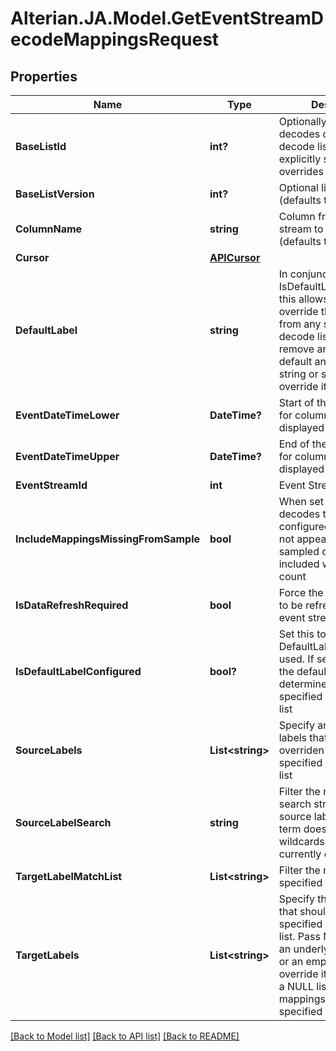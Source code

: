 # Alterian.JA.Model.GetEventStreamDecodeMappingsRequest

## Properties

Name | Type | Description | Notes
------------ | ------------- | ------------- | -------------
**BaseListId** | **int?** | Optionally base the decodes on a specified decode list subject to any explicitly specified overrides | [optional] 
**BaseListVersion** | **int?** | Optional list version (defaults to latest) | [optional] 
**ColumnName** | **string** | Column from the event stream to be decoded (defaults to Location) | [optional] 
**Cursor** | [**APICursor**](APICursor.md) |  | [optional] 
**DefaultLabel** | **string** | In conjunction with IsDefaultLabelConfigured this allows the API to override the default label from any specified base decode list. Pass NULL to remove an underlying list default and an empty string or space to override it to NULL | [optional] 
**EventDateTimeLower** | **DateTime?** | Start of the date window for column values to be displayed and decoded | [optional] 
**EventDateTimeUpper** | **DateTime?** | End of the date window for column values to be displayed and decoded | [optional] 
**EventStreamId** | **int** | Event Stream Id | [optional] 
**IncludeMappingsMissingFromSample** | **bool** | When set to true any decodes that have been configured but which do not appear in the sampled data will be included with a zero count | [optional] 
**IsDataRefreshRequired** | **bool** | Force the source labels to be refreshed from the event stream data | [optional] 
**IsDefaultLabelConfigured** | **bool?** | Set this to true if DefaultLabel is being used. If set to false then the default label will be determined by any specified base decode list | [optional] 
**SourceLabels** | **List&lt;string&gt;** | Specify any source labels that should be overriden on the specified base decode list | [optional] 
**SourceLabelSearch** | **string** | Filter the result by using search string against the source labels. Search term doesn not required wildcards and is currently case sensitive | [optional] 
**TargetLabelMatchList** | **List&lt;string&gt;** | Filter the result the specified target labels | [optional] 
**TargetLabels** | **List&lt;string&gt;** | Specify the target labels that should override the specified base decode list. Pass NULL to remove an underlying list decode or an empty string to override it to NULL. Pass a NULL list to remove mappings for all the specified source labels | [optional] 

[[Back to Model list]](../README.md#documentation-for-models) [[Back to API list]](../README.md#documentation-for-api-endpoints) [[Back to README]](../README.md)

